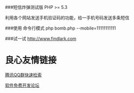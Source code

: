 ###短信炸弹测试版
PHP >= 5.3

利用各个网站发送手机验证码的功能，给一手机号码发送多条短信

###使用
命令行模式 php bomb.php --mobile=11111111111

###试一试
http://www.findlark.com

 # 良心友情链接

[腾讯QQ群快速检索](http://u.720life.cn/s/8cf73f7c)

[软件免费开发论坛](http://u.720life.cn/s/bbb01dc0)
